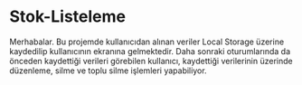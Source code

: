 # Stok-Listeleme
Merhabalar.
Bu projemde kullanıcıdan alınan veriler Local Storage üzerine kaydedilip kullanıcının ekranına gelmektedir. Daha sonraki oturumlarında da önceden kaydettiği verileri görebilen kullanıcı, kaydettiği verilerinin üzerinde düzenleme, silme ve toplu silme işlemleri yapabiliyor.
